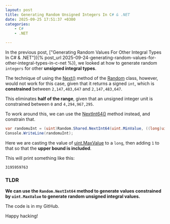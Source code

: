 ```yaml
---
layout: post
title: Generating Random Unsigned Integers In C# & .NET
date: 2025-09-25 17:51:37 +0300
categories:
    - C#
    - .NET

---
```


In the previous post, ["Generating Random Values For Other Integral Types In C# & .NET"]({% post_url 2025-09-24-generating-random-values-for-other-integral-types-in-c-net %}), we looked at how to generate random `integers` for other **unsigned integral types**.

The technique of using the [Next()](https://learn.microsoft.com/en-us/dotnet/api/system.random.next?view=net-9.0) method of the [Random](https://learn.microsoft.com/en-us/dotnet/api/system.random?view=net-9.0) class, however, would not work for this case, given that it returns a signed `int`, which is **constrained** between `2,147,483,647` and `2,147,483,647`.

This eliminates **half of the range**, given that an unsigned integer unit is constrained between `0` and `4,294,967,295`.

To work around this, we can use the [NextInt64()](https://learn.microsoft.com/en-us/dotnet/api/system.random.nextint64?view=net-9.0) method instead, and constrain that.

```c#
var randomuInt = (uint)Random.Shared.NextInt64(uint.MinValue, ((long)uint.MaxValue) + 1);
Console.WriteLine(randomuInt);
```

Here we are casting the value of [uint.MaxValue](https://learn.microsoft.com/en-us/dotnet/api/system.uint32.maxvalue?view=net-9.0) to a `long`, then adding `1` to that so that the **upper bound is included**.

This will print something like this:

```plaintext
3195959763
```

### TLDR

**We can use the `Random.NextInt64` method to generate values constrained by `uint.MaxValue` to generate random unsigned integral values.**

The code is in my GitHub.

Happy hacking!
